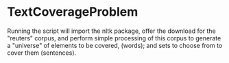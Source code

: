 # TextCoverageProblem

Running the script will import the nltk package, offer the download for the "reuters" corpus, and perform simple processing of this corpus to generate a "universe" of elements to be covered, (words); and sets to choose from to cover them (sentences).
